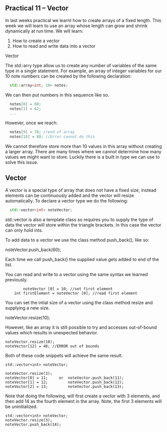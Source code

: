 
## Practical 11 – Vector

In last weeks practical we learnt how to create arrays of a fixed length. This week we will learn to use an array whose length can grow and shrink dynamically at run time. We will learn:

1. How to create a vector
2. How to read and write data into a vector


Vector

The std::arry type allow us to create any number of variables of the same type in a single statement. For example, an array of integer variables for our 10 note numbers can be created by the following declaration: 

```cpp
  std::array<int, 10> notes;
```

We can then put numbers in this sequence like so.
```cpp
  notes[0] = 60;
  notes[1] = 62;
  ...
```

However, once we reach:

```cpp
  notes[9] = 78; //end of array
  notes[10] = 80; //Error cannot do this
```

We cannot therefore store more than 10 values in this array without creating a larger array. There are many times where we cannot determine how many values we might want to store. Luckily there is a built in type we can use to solve this issue.

## Vector

A vector is a special type of array that does not have a fixed size, instead elements can be continuously added and the vector will resize automatically. To declare a vector type we do the following:

```cpp
  std::vector<int> noteVector;
```

std::vector is also a template class so requires you to supply the type of data the vector will store within the triangle brackets. In this case the vector can only hold ints.


To add data to a vector we use the class method push_back(), like so:

noteVector.push_back(60);

Each time we call push_back() the supplied value gets added to end of the list.

You can read and write to a vector using the same syntax we learned previously.

    		noteVector [0] = 10; //set first element
    	int firstElement = noteVector [0]; //read first element

You can set the intial size of a vector using the class method resize and supplying a new size.

noteVector.resize(10);

However, like an array it is still possible to try and accesses out-of-bound values which results in unexpected behavior.

    noteVector.resize(10);
    noteVector[12] = 48; //ERROR out of bounds


Both of these code snippets will achieve the same result.

  
    std::vector<int> noteVector;
    
    noteVector.resize(3);
    noteVector[0] = 11;		or 	noteVector.push_back(11);
    noteVector[1] = 12;    		noteVector.push_back(12);
    noteVector[2] = 13;			noteVector.push_back(13);



Note that doing the following, will first create a vector with 3 elements, and then add 14 as the fourth element in the array. Note, the first 3 elements will be uninitialized. 

    std::vector<int> noteVector;
    noteVector.resize(3);
    noteVector.push_back(14);

